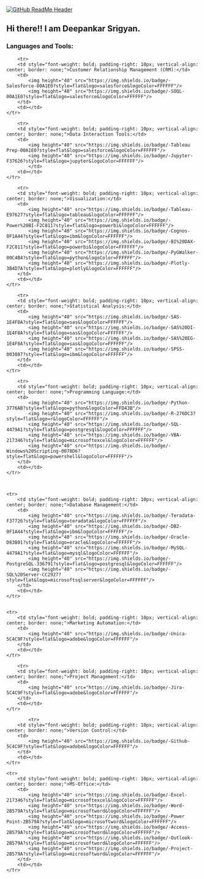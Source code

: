 [![GitHub ReadMe Header](https://i.gifer.com/75ez.gif)](https://github.com/MarieLynneBlock/animated-banner_github)
## Hi there!! I am Deepankar Srigyan.


<!-- Stats Dashboard -->
<h3 align="left">Languages and Tools:</h3>
<table>

        <tr>
        <td style="font-weight: bold; padding-right: 10px; vertical-align: center; border: none;">Customer Relationship Management (CRM):</td>
        <td>
            <img height="40" src="https://img.shields.io/badge/-Salesforce-00A1E0?style=flat&logo=salesforce&logoColor=FFFFFF"/>
            <img height="40" src="https://img.shields.io/badge/-SOQL-00A1E0?style=flat&logo=salesforce&logoColor=FFFFFF"/>
        </td>
        <td></td>
    </tr>

        <tr>
        <td style="font-weight: bold; padding-right: 10px; vertical-align: center; border: none;">Data Interaction Tools:</td>
        <td>
            <img height="40" src="https://img.shields.io/badge/-Tableau Prep-00A1E0?style=flat&logo=salesforce&logoColor=FFFFFF"/>
            <img height="40" src="https://img.shields.io/badge/-Jupyter-F37626?style=flat&logo=jupyter&logoColor=FFFFFF"/>
            </td>
        <td></td>
    </tr>

        <tr>
        <td style="font-weight: bold; padding-right: 10px; vertical-align: center; border: none;">Visualization:</td>
        <td>
            <img height="40" src="https://img.shields.io/badge/-Tableau-E97627?style=flat&logo=tableau&logoColor=FFFFFF"/>
            <img height="40" src="https://img.shields.io/badge/-Power%20BI-F2C811?style=flat&logo=powerbi&logoColor=FFFFFF"/>
            <img height="40" src="https://img.shields.io/badge/-Cognos-0F1A44?style=flat&logo=ibm&logoColor=FFFFFF"/>
            <img height="40" src="https://img.shields.io/badge/-BI%20DAX-F2C811?style=flat&logo=powerbi&logoColor=FFFFFF"/>
            <img height="40" src="https://img.shields.io/badge/-PyGWalker-00C4B4?style=flat&logo=python&logoColor=FFFFFF"/>
            <img height="40" src="https://img.shields.io/badge/-Plotly-3B4D7A?style=flat&logo=plotly&logoColor=FFFFFF"/>
        </td>
        <td></td>
    </tr>

        <tr>
        <td style="font-weight: bold; padding-right: 10px; vertical-align: center; border: none;">Statistical Analysis:</td>
        <td>
            <img height="40" src="https://img.shields.io/badge/-SAS-1E4F8A?style=flat&logo=sas&logoColor=FFFFFF"/>
            <img height="40" src="https://img.shields.io/badge/-SAS%20DI-1E4F8A?style=flat&logo=sas&logoColor=FFFFFF"/>
            <img height="40" src="https://img.shields.io/badge/-SAS%20EG-1E4F8A?style=flat&logo=sas&logoColor=FFFFFF"/>
            <img height="40" src="https://img.shields.io/badge/-SPSS-003087?style=flat&logo=ibm&logoColor=FFFFFF"/>
        </td>
        <td></td>
    </tr>

        <tr>
        <td style="font-weight: bold; padding-right: 10px; vertical-align: center; border: none;">Programming Language:</td>
        <td>
            <img height="40" src="https://img.shields.io/badge/-Python-3776AB?style=flat&logo=python&logoColor=FFD43B"/>
            <img height="40" src="https://img.shields.io/badge/-R-276DC3?style=flat&logo=r&logoColor=FFFFFF"/>
            <img height="40" src="https://img.shields.io/badge/-SQL-4479A1?style=flat&logo=postgresql&logoColor=FFFFFF"/>
            <img height="40" src="https://img.shields.io/badge/-VBA-217346?style=flat&logo=microsoftexcel&logoColor=FFFFFF"/>
            <img height="40" src="https://img.shields.io/badge/-Windows%20Scripting-0078D6?style=flat&logo=powershell&logoColor=FFFFFF"/>
        </td>
        <td></td>
    </tr>
     

    
    <tr>
        <td style="font-weight: bold; padding-right: 10px; vertical-align: center; border: none;">Database Management:</td>
        <td>
            <img height="40" src="https://img.shields.io/badge/-Teradata-F37726?style=flat&logo=teradata&logoColor=FFFFFF"/>
            <img height="40" src="https://img.shields.io/badge/-DB2-0F1A44?style=flat&logo=ibm&logoColor=FFFFFF"/>
            <img height="40" src="https://img.shields.io/badge/-Oracle-D83B01?style=flat&logo=oracle&logoColor=FFFFFF"/>
            <img height="40" src="https://img.shields.io/badge/-MySQL-4479A1?style=flat&logo=mysql&logoColor=FFFFFF"/>
            <img height="40" src="https://img.shields.io/badge/-PostgreSQL-336791?style=flat&logo=postgresql&logoColor=FFFFFF"/>
            <img height="40" src="https://img.shields.io/badge/-SQL%20Server-CC2927?style=flat&logo=microsoftsqlserver&logoColor=FFFFFF"/>
        </td>
        <td></td>
    </tr>

    
    <tr>
        <td style="font-weight: bold; padding-right: 10px; vertical-align: center; border: none;">Marketing Automation:</td>
        <td>
            <img height="40" src="https://img.shields.io/badge/-Unica-5C4C9F?style=flat&logo=adobe&logoColor=FFFFFF"/>
        </td>
        <td></td>
    </tr>

        <tr>
        <td style="font-weight: bold; padding-right: 10px; vertical-align: center; border: none;">Project Management:</td>
        <td>
            <img height="40" src="https://img.shields.io/badge/-Jira-5C4C9F?style=flat&logo=adobe&logoColor=FFFFFF"/>
        </td>
        <td></td>
    </tr>

            <tr>
        <td style="font-weight: bold; padding-right: 10px; vertical-align: center; border: none;">Version Control:</td>
        <td>
            <img height="40" src="https://img.shields.io/badge/-Github-5C4C9F?style=flat&logo=adobe&logoColor=FFFFFF"/>
        </td>
        <td></td>
    </tr>
    
    <tr>
        <td style="font-weight: bold; padding-right: 10px; vertical-align: center; border: none;">MS-Office:</td>
        <td>
            <img height="40" src="https://img.shields.io/badge/-Excel-217346?style=flat&logo=microsoftexcel&logoColor=FFFFFF"/>
            <img height="40" src="https://img.shields.io/badge/-Word-2B579A?style=flat&logo=microsoftword&logoColor=FFFFFF"/>
            <img height="40" src="https://img.shields.io/badge/-Power Point-2B579A?style=flat&logo=microsoftword&logoColor=FFFFFF"/>
            <img height="40" src="https://img.shields.io/badge/-Access-2B579A?style=flat&logo=microsoftword&logoColor=FFFFFF"/>
            <img height="40" src="https://img.shields.io/badge/-Outlook-2B579A?style=flat&logo=microsoftword&logoColor=FFFFFF"/>
            <img height="40" src="https://img.shields.io/badge/-Project-2B579A?style=flat&logo=microsoftword&logoColor=FFFFFF"/>
        </td>
        <td></td>
    </tr>
</table>
<br>
